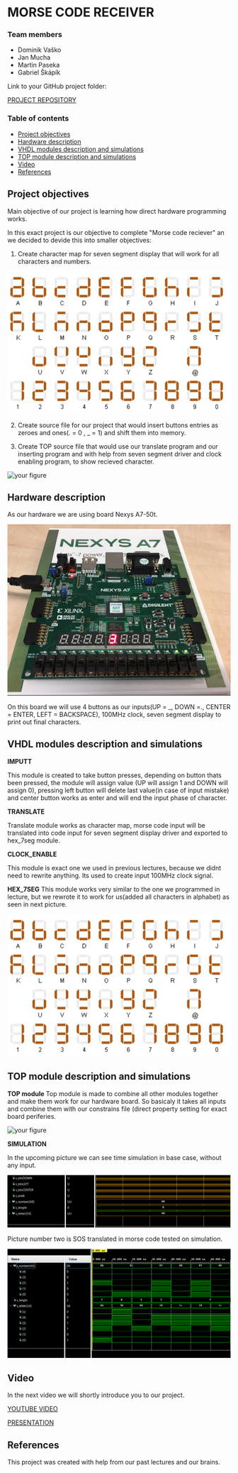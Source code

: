 # MORSE CODE RECEIVER

### Team members

* Dominik Vaško 
* Jan Mucha 
* Martin Paseka 
* Gabriel Škápík

Link to your GitHub project folder:

   [PROJECT REPOSITORY](https://github.com/Hans22301/digital-electronics-1/tree/main/labs/project_morse_code_receiver)


### Table of contents
* [Project objectives](#objectives)
* [Hardware description](#hardware)
* [VHDL modules description and simulations](#modules)
* [TOP module description and simulations](#top)
* [Video](#video)
* [References](#references)


<a name="objectives"></a>
## Project objectives

Main objective of our project is learning how direct hardware programming works.

In this exact project  is our objective to complete "Morse code reciever" an we decided to  devide this into smaller objectives:
1. Create character map for seven segment display that will work for all  characters and numbers.

![your figure](https://github.com/Hans22301/digital-electronics-1/blob/main/labs/project_morse_code_receiver/images/mapa_znaku.png)
	
2. Create source file for our project that would insert buttons entries as zeroes and ones(. = 0 , _ = 1) and shift them into memory.
	
3. Create TOP source file that would use our translate program and our inserting program and with help from seven segment driver and clock enabling program, to show recieved character.
	
![your figure](https://github.com/Hans22301/digital-electronics-1/blob/main/labs/project_morse_code_receiver/images/obrázek_2022-05-04_004706754.png)

<a name="hardware"></a>
## Hardware description

As our hardware we are using board Nexys A7-50t.

![your figure](https://github.com/Hans22301/digital-electronics-1/blob/main/labs/project_morse_code_receiver/images/deska_orig.png)

On this board we will use 4 buttons as our inputs(UP = _, DOWN =., CENTER = ENTER, LEFT = BACKSPACE), 100MHz clock, seven segment display to print out final characters.

<a name="modules"></a>
## VHDL modules description and simulations

**IMPUTT**

This module is created to take button presses, depending on button thats been pressed, the module will assign value (UP will assign 1 and DOWN will assign 0), pressing left button will delete last value(in case of input  mistake) and center button works as enter and will end the input phase of character.

**TRANSLATE**

Translate module works as character map, morse code input will be translated into code input for seven segment display driver and exported to hex_7seg module.

**CLOCK_ENABLE**

This module is exact one we used in previous lectures, because we didnt need to rewrite anything. Its used to create input 100MHz clock signal.

**HEX_7SEG**
This module works very similar to the one we programmed in lecture, but we rewrote it to work for us(added all characters in alphabet) as seen in next picture.

![your figure](https://github.com/Hans22301/digital-electronics-1/blob/main/labs/project_morse_code_receiver/images/mapa_znaku.png)


<a name="top"></a>
## TOP module description and simulations

**TOP module**
Top module is made to combine all other modules together and make them work for our hardware board. So basicaly it takes all inputs and combine them  with our  constrains file (direct property setting for exact board periferies.

![your figure](https://github.com/Hans22301/digital-electronics-1/blob/main/labs/project_morse_code_receiver/images/obrázek_2022-05-04_004706754.png)

**SIMULATION**

In the upcoming picture we can see time simulation in base case, without any input.

![your figure](https://github.com/Hans22301/digital-electronics-1/blob/main/labs/project_morse_code_receiver/images/simulace.png)

Picture number two is SOS translated in morse code tested on simulation.

![your figure](https://github.com/Hans22301/digital-electronics-1/blob/main/labs/project_morse_code_receiver/images/sos_simulace.png)

<a name="video"></a>
## Video

In the next video we will shortly introduce you to our project.

[YOUTUBE VIDEO](https://github.com/...)

[PRESENTATION](https://vutbr-my.sharepoint.com/:p:/g/personal/xmucha11_vutbr_cz/EfuMuLWZGjlKjdNw_ewh3QQBPMM-HOBnsedU1G0o26pXcA?e=4Flh2b)

<a name="references"></a>
## References

This project was created with help from our past lectures and our brains.

